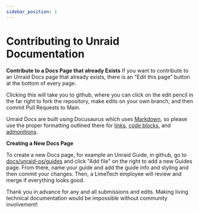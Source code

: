 ```yaml
---
sidebar_position: 1
---
```


# Contributing to Unraid Documentation

**Contribute to a Docs Page that already Exists**
If you want to contribute to an Unraid Docs page that already exists, there is an "Edit this page" button at the bottom of every page.

Clicking this will take you to github, where you can click on the edit pencil in the far right to fork the repository, make edits on your own branch, and then commit Pull Requests to Main.

Unraid Docs are built using Docusaurus which uses [Markdown](https://docs.unraid.net/contribute-to-docs/tutorial-basics/markdown-features), so please use the proper formatting outlined there for [links](https://docs.unraid.net/contribute-to-docs/tutorial-basics/markdown-features#links),  [code blocks](https://docs.unraid.net/contribute-to-docs/tutorial-basics/markdown-features#code-blocks), and [admonitions](https://docs.unraid.net/contribute-to-docs/tutorial-basics/markdown-features#admonitions). 

**Creating a New Docs Page**

To create a new Docs page, for example an Unraid Guide, in github, go to [docs/unraid-os/guides](https://github.com/unraid/docs/tree/main/docs/unraid-os/guides) and click "Add file" on the right to add a new Guides page. From there, name your guide and add the guide info and styling and then commit your changes. Then, a LimeTech employee will review and merge if everything looks good.

Thank you in advance for any and all submissions and edits. Making living technical documentation would be impossible without community involvement!
